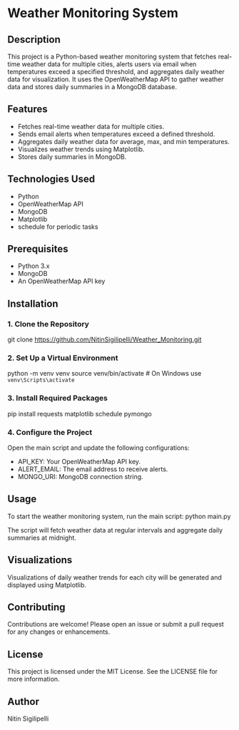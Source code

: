# Weather Monitoring System

## Description
This project is a Python-based weather monitoring system that fetches real-time weather data for multiple cities, alerts users via email when temperatures exceed a specified threshold, and aggregates daily weather data for visualization. It uses the OpenWeatherMap API to gather weather data and stores daily summaries in a MongoDB database.

## Features
- Fetches real-time weather data for multiple cities.
- Sends email alerts when temperatures exceed a defined threshold.
- Aggregates daily weather data for average, max, and min temperatures.
- Visualizes weather trends using Matplotlib.
- Stores daily summaries in MongoDB.

## Technologies Used
- Python
- OpenWeatherMap API
- MongoDB
- Matplotlib
- schedule for periodic tasks

## Prerequisites
- Python 3.x
- MongoDB
- An OpenWeatherMap API key

## Installation

### 1. Clone the Repository
git clone https://github.com/NitinSigilipelli/Weather_Monitoring.git

### 2. Set Up a Virtual Environment
python -m venv venv
source venv/bin/activate  # On Windows use `venv\Scripts\activate`

### 3. Install Required Packages
pip install requests matplotlib schedule pymongo

### 4. Configure the Project
Open the main script and update the following configurations:
- API_KEY: Your OpenWeatherMap API key.
- ALERT_EMAIL: The email address to receive alerts.
- MONGO_URI: MongoDB connection string.

## Usage
To start the weather monitoring system, run the main script:
python main.py

The script will fetch weather data at regular intervals and aggregate daily summaries at midnight.

## Visualizations
Visualizations of daily weather trends for each city will be generated and displayed using Matplotlib.

## Contributing
Contributions are welcome! Please open an issue or submit a pull request for any changes or enhancements.

## License
This project is licensed under the MIT License. See the LICENSE file for more information.

## Author
Nitin Sigilipelli

